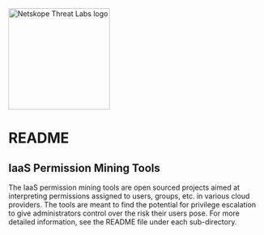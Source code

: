 <img src="https://www.netskope.com/wp-content/uploads/2020/03/netskope-threat-labs.png" alt="Netskope Threat Labs logo" width="200"/>
<h1>README</h1>
<h2>IaaS Permission Mining Tools</h2>
The IaaS permission mining tools are open sourced projects aimed at interpreting permissions assigned to users, groups, etc. in various cloud providers. The tools are meant to find the potential for privilege escalation to give administrators control over the risk their users pose. For more detailed information, see the README file under each sub-directory.
